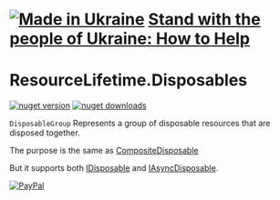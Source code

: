 # [![Made in Ukraine](https://img.shields.io/badge/made_in-ukraine-ffd700.svg?labelColor=0057b7&style=for-the-badge)](https://stand-with-ukraine.pp.ua) [Stand with the people of Ukraine: How to Help](https://stand-with-ukraine.pp.ua)

ResourceLifetime.Disposables
================

[![nuget version](https://img.shields.io/badge/Nuget-v0.0.0.1-blue)](https://www.nuget.org/packages/ResourceLifetime.Disposables)
[![nuget downloads](https://img.shields.io/nuget/dt/ResourceLifetime.Disposables?label=Downloads)](https://www.nuget.org/packages/ResourceLifetime.Disposables)

`DisposableGroup` Represents a group of disposable resources that are disposed together.

The purpose is the same as [CompositeDisposable](https://github.com/dotnet/reactive/blob/main/Rx.NET/Source/src/System.Reactive/Disposables/CompositeDisposable.cs)

But it supports both [IDisposable](https://learn.microsoft.com/en-us/dotnet/api/system.idisposable) and [IAsyncDisposable](https://learn.microsoft.com/en-us/dotnet/api/system.iasyncdisposable).

[![PayPal](https://img.shields.io/badge/Donate-PayPal-ffd700.svg?labelColor=0057b7&style=for-the-badge)](https://www.paypal.com/donate/?business=KXGF7CMW8Y8WJ&no_recurring=0&item_name=Help+ResourceLifetime.Disposables+become+better%21)

